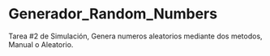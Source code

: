 # Generador_Random_Numbers
Tarea #2 de Simulación, Genera numeros aleatorios mediante dos metodos, Manual o Aleatorio.
